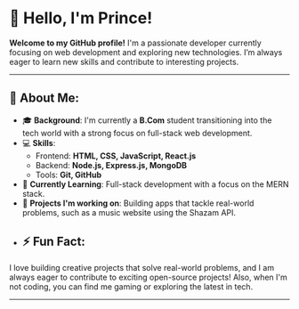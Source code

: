 # 👋 Hello, I'm Prince! 

**Welcome to my GitHub profile!** I'm a passionate developer currently focusing on web development and exploring new technologies. I’m always eager to learn new skills and contribute to interesting projects.

---

## 🚀 About Me:
- 🎓 **Background**: I'm currently a **B.Com** student transitioning into the tech world with a strong focus on full-stack web development.
- 💻 **Skills**: 
  - Frontend: **HTML, CSS, JavaScript, React.js**
  - Backend: **Node.js, Express.js, MongoDB**
  - Tools: **Git, GitHub**
- 🌱 **Currently Learning**: Full-stack development with a focus on the MERN stack.
- 🔭 **Projects I'm working on**: Building apps that tackle real-world problems, such as a music website using the Shazam API.
- ## ⚡ Fun Fact:
I love building creative projects that solve real-world problems, and I am always eager to contribute to exciting open-source projects! Also, when I'm not coding, you can find me gaming or exploring the latest in tech.

---
